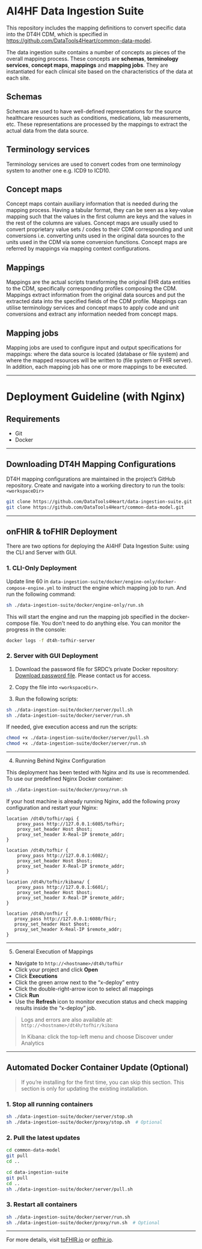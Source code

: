 # AI4HF Data Ingestion Suite
This repository includes the mapping definitions to convert  specific data into the DT4H CDM, which is specified in https://github.com/DataTools4Heart/common-data-model.

The data ingestion suite contains a number of concepts as pieces of the overall mapping process. These concepts are **schemas**, **terminology services**, **concept maps**, **mappings** and **mapping jobs**. They are instantiated for each clinical site based on the characteristics of the data at each site.

## Schemas
Schemas are used to have well-defined representations for the source healthcare resources such as conditions, medications, lab measurements, etc. These representations are processed by the mappings to extract the actual data from the data source.

## Terminology services
Terminology services are used to convert codes from one terminology system to another one e.g. ICD9 to ICD10.

## Concept maps
Concept maps contain auxiliary information that is needed during the mapping process. Having a tabular format, they can be seen as a key-value mapping such that the values in the first column are keys and the values in the rest of the columns are values. Concept maps are usually used to convert proprietary value sets / codes to their CDM corresponding and unit conversions i.e. converting units used in the original data sources to the units used in the CDM via some conversion functions. Concept maps are referred by mappings via mapping context configurations.

## Mappings
Mappings are the actual scripts transforming the original EHR data entities to the CDM, specifically corresponding profiles composing the CDM. Mappings extract information from the original data sources and put the extracted data into the specified fields of the CDM profile. Mappings can utilise terminology services and concept maps to apply code and unit conversions and extract any information needed from concept maps.

## Mapping jobs
Mapping jobs are used to configure input and output specifications for mappings: where the data source is located (database or file system) and where the mapped resources will be written to (file system or FHIR server). In addition, each mapping job has one or more mappings to be executed.

---

# Deployment Guideline (with Nginx)

## Requirements

- Git
- Docker

---

## Downloading DT4H Mapping Configurations

DT4H mapping configurations are maintained in the project’s GitHub repository.
Create and navigate into a working directory to run the tools: `<workspaceDir>`

```bash
git clone https://github.com/DataTools4Heart/data-ingestion-suite.git
git clone https://github.com/DataTools4Heart/common-data-model.git
```

---

## onFHIR & toFHIR Deployment

There are two options for deploying the AI4HF Data Ingestion Suite: using the CLI and Server with GUI.

### 1. CLI-Only Deployment

Update line 60 in `data-ingestion-suite/docker/engine-only/docker-compose-engine.yml` 
to instruct the engine which mapping job to run. And run the following command:

```bash
sh ./data-ingestion-suite/docker/engine-only/run.sh
```

This will start the engine and run the mapping job specified in the docker-compose file.
You don't need to do anything else. You can monitor the progress in the console:

```bash
docker logs -f dt4h-tofhir-server
```

### 2. Server with GUI Deployment

1. Download the password file for SRDC’s private Docker repository:
   [Download password file](https://srdcltd.sharepoint.com/:t:/s/DataTools4Heart/ERRInhWGLy5Cvfwn9JFaNOEBUmc1jjjP-bjCz3lAvYu9DQ?e=AsvrVi). Please contact us for access.

2. Copy the file into `<workspaceDir>`.

3. Run the following scripts:

```bash
sh ./data-ingestion-suite/docker/server/pull.sh
sh ./data-ingestion-suite/docker/server/run.sh
```

If needed, give execution access and run the scripts:

```bash
chmod +x ./data-ingestion-suite/docker/server/pull.sh
chmod +x ./data-ingestion-suite/docker/server/run.sh
```

---

4. Running Behind Nginx Configuration

This deployment has been tested with Nginx and its use is recommended.
To use our predefined Nginx Docker container:

```bash
sh ./data-ingestion-suite/docker/proxy/run.sh
```

If your host machine is already running Nginx, add the following proxy configuration and restart your Nginx:

```nginx
location /dt4h/tofhir/api {
    proxy_pass http://127.0.0.1:6085/tofhir;
    proxy_set_header Host $host;
    proxy_set_header X-Real-IP $remote_addr;
}

location /dt4h/tofhir {
    proxy_pass http://127.0.0.1:6082/;
    proxy_set_header Host $host;
    proxy_set_header X-Real-IP $remote_addr;
}

location /dt4h/tofhir/kibana/ {
    proxy_pass http://127.0.0.1:6601/;
    proxy_set_header Host $host;
    proxy_set_header X-Real-IP $remote_addr;
}

location /dt4h/onfhir {
   proxy_pass http://127.0.0.1:6080/fhir;
   proxy_set_header Host $host;
   proxy_set_header X-Real-IP $remote_addr;
}
```

---

5. General Execution of Mappings

* Navigate to `http://<hostname>/dt4h/tofhir`
* Click your project and click **Open**
* Click **Executions**
* Click the green arrow next to the “x-deploy” entry
* Click the double-right-arrow icon to select all mappings
* Click **Run**
* Use the **Refresh** icon to monitor execution status and check mapping results inside the “x-deploy” job.

>Logs and errors are also available at: `http://<hostname>/dt4h/tofhir/kibana`
>
>In Kibana: click the top-left menu and choose Discover under Analytics

---

## Automated Docker Container Update (Optional)

> If you’re installing for the first time, you can skip this section.
> This section is only for updating the existing installation.

### 1. Stop all running containers

```bash
sh ./data-ingestion-suite/docker/server/stop.sh
sh ./data-ingestion-suite/docker/proxy/stop.sh  # Optional
```

### 2. Pull the latest updates

```bash
cd common-data-model
git pull
cd ..

cd data-ingestion-suite
git pull
cd ..
sh ./data-ingestion-suite/docker/server/pull.sh
```

### 3. Restart all containers

```bash
sh ./data-ingestion-suite/docker/server/run.sh
sh ./data-ingestion-suite/docker/proxy/run.sh  # Optional
```

---

For more details, visit [toFHIR.io](https://toFHIR.io) or [onfhir.io](https://onfhir.io).
